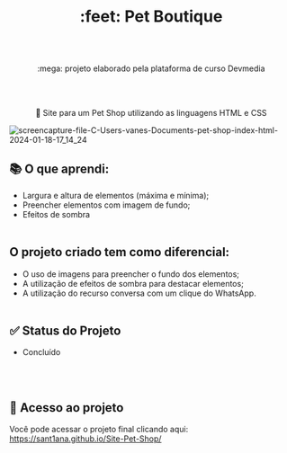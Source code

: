 
<h1 align="center">
    <a> :feet: Pet Boutique</a>
</h1><br><br>
<p align="center">:mega: projeto elaborado pela plataforma de curso Devmedia</p> <br><br>

<p align="center">🚀 Site para um Pet Shop utilizando as linguagens HTML e CSS</p>



![screencapture-file-C-Users-vanes-Documents-pet-shop-index-html-2024-01-18-17_14_24](https://github.com/sant1ana/Site-Pet-Shop/assets/93404790/93dc7df3-87ba-40f3-86a1-1d680301bded) 

## :books: O que aprendi:
- Largura e altura de elementos (máxima e mínima);
- Preencher elementos com imagem de fundo;
- Efeitos de sombra <br><br>

## O projeto  criado tem como diferencial:

- O uso de imagens para preencher o fundo dos elementos;
- A utilização de efeitos de sombra para destacar elementos;
- A utilização do recurso conversa com um clique do WhatsApp. <br><br>

## ✅ Status do Projeto

- Concluído

  <br><br>

## :link: Acesso ao projeto

Você pode acessar o projeto final clicando aqui: https://sant1ana.github.io/Site-Pet-Shop/

